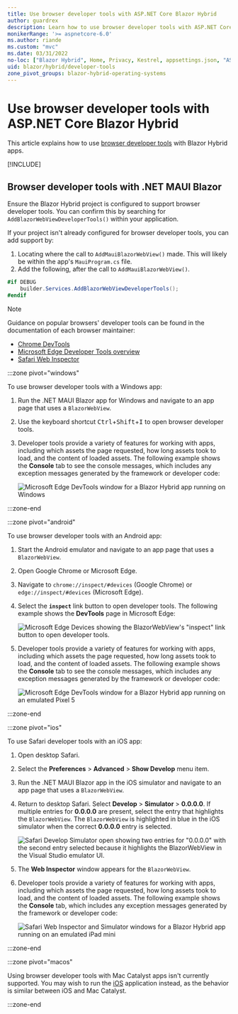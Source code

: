 ```yaml
---
title: Use browser developer tools with ASP.NET Core Blazor Hybrid
author: guardrex
description: Learn how to use browser developer tools with ASP.NET Core Blazor Hybrid apps.
monikerRange: '>= aspnetcore-6.0'
ms.author: riande
ms.custom: "mvc"
ms.date: 03/31/2022
no-loc: ["Blazor Hybrid", Home, Privacy, Kestrel, appsettings.json, "ASP.NET Core Identity", cookie, Cookie, Blazor, "Blazor Server", "Blazor WebAssembly", "Identity", "Let's Encrypt", Razor, SignalR]
uid: blazor/hybrid/developer-tools
zone_pivot_groups: blazor-hybrid-operating-systems
---
```

# Use browser developer tools with ASP.NET Core Blazor Hybrid

This article explains how to use [browser developer tools](https://developer.mozilla.org/docs/Glossary/Developer_Tools) with Blazor Hybrid apps.

[!INCLUDE[](~/blazor/includes/blazor-hybrid-preview-notice.md)]

## Browser developer tools with .NET MAUI Blazor

Ensure the Blazor Hybrid project is configured to support browser developer tools. You can confirm this by searching for `AddBlazorWebViewDeveloperTools()` within your application.

If your project isn't already configured for browser developer tools, you can add support by:

1. Locating where the call to `AddMauiBlazorWebView()` made. This will likely be within the app's `MauiProgram.cs` file.
2. Add the following, after the call to `AddMauiBlazorWebView()`.

```csharp
#if DEBUG
    builder.Services.AddBlazorWebViewDeveloperTools();
#endif
```

> [!NOTE]
> Guidance on popular browsers' developer tools can be found in the documentation of each browser maintainer:
>
> * [Chrome DevTools](https://developer.chrome.com/docs/devtools/)
> * [Microsoft Edge Developer Tools overview](/microsoft-edge/devtools-guide-chromium/)
> * [Safari Web Inspector](https://support.apple.com/guide/safari-developer/welcome/mac)

:::zone pivot="windows"

To use browser developer tools with a Windows app:

1. Run the .NET MAUI Blazor app for Windows and navigate to an app page that uses a `BlazorWebView`.
1. Use the keyboard shortcut <kbd>Ctrl</kbd>+<kbd>Shift</kbd>+<kbd>I</kbd> to open browser developer tools.
1. Developer tools provide a variety of features for working with apps, including which assets the page requested, how long assets took to load, and the content of loaded assets. The following example shows the **Console** tab to see the console messages, which includes any exception messages generated by the framework or developer code:

   ![Microsoft Edge DevTools window for a Blazor Hybrid app running on Windows](~/blazor/hybrid/developer-tools/_static/edge2.png)

:::zone-end

:::zone pivot="android"

To use browser developer tools with an Android app:

1. Start the Android emulator and navigate to an app page that uses a `BlazorWebView`.
1. Open Google Chrome or Microsoft Edge.
1. Navigate to `chrome://inspect/#devices` (Google Chrome) or `edge://inspect/#devices` (Microsoft Edge).
1. Select the **`inspect`** link button to open developer tools. The following example shows the **DevTools** page in Microsoft Edge:

   ![Microsoft Edge Devices showing the BlazorWebView's "inspect" link button to open developer tools.](~/blazor/hybrid/developer-tools/_static/android.png)

1. Developer tools provide a variety of features for working with apps, including which assets the page requested, how long assets took to load, and the content of loaded assets. The following example shows the **Console** tab to see the console messages, which includes any exception messages generated by the framework or developer code:

   ![Microsoft Edge DevTools window for a Blazor Hybrid app running on an emulated Pixel 5](~/blazor/hybrid/developer-tools/_static/edge1.png)

:::zone-end

:::zone pivot="ios"

To use Safari developer tools with an iOS app:

1. Open desktop Safari.
1. Select the **Preferences** > **Advanced** > **Show Develop** menu item.
1. Run the .NET MAUI Blazor app in the iOS simulator and navigate to an app page that uses a `BlazorWebView`.
1. Return to desktop Safari. Select **Develop** > **Simulator** > **0.0.0.0**. If multiple entries for **0.0.0.0** are present, select the entry that highlights the `BlazorWebView`. The `BlazorWebView` is highlighted in blue in the iOS simulator when the correct **0.0.0.0** entry is selected.

   ![Safari Develop Simulator open showing two entries for "0.0.0.0" with the second entry selected because it highlights the BlazorWebView in the Visual Studio emulator UI.](~/blazor/hybrid/developer-tools/_static/ios.png)

1. The **Web Inspector** window appears for the `BlazorWebView`.
1. Developer tools provide a variety of features for working with apps, including which assets the page requested, how long assets took to load, and the content of loaded assets. The following example shows the **Console** tab, which includes any exception messages generated by the framework or developer code:

   ![Safari Web Inspector and Simulator windows for a Blazor Hybrid app running on an emulated iPad mini](~/blazor/hybrid/developer-tools/_static/safari1.png)

:::zone-end

:::zone pivot="macos"

Using browser developer tools with Mac Catalyst apps isn't currently supported. You may wish to run the [iOS](?pivots=ios) application instead, as the behavior is similar between iOS and Mac Catalyst.

<!--
To use Safari developer tools with a macOS app:

1. Open desktop Safari.
1. Select the **Preferences** > **Advanced** > **Show Develop** menu item.
1. Run the .NET MAUI Blazor app in the macOS simulator.
1. Return to desktop Safari. Select **Develop** > **Simulator** > **0.0.0.0**. If multiple entries for **0.0.0.0** are present, select the entry that highlights the `BlazorWebView`. The `BlazorWebView` is highlighted in blue in the macOS simulator when the correct **0.0.0.0** entry is selected.
1. The **Web Inspector** window appears for the `BlazorWebView`.
1. Developer tools provide a variety of features for working with apps, including which assets the page requested, how long assets took to load, and the content of loaded assets. The following example shows the **Console** tab, which includes any exception messages generated by the framework or developer code:

   ![Safari Web Inspector for a Blazor Hybrid app](~/blazor/hybrid/developer-tools/_static/safari2.png)

-->

:::zone-end
